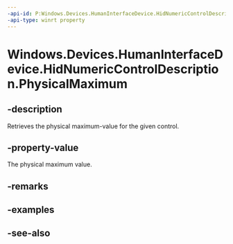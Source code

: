 ----api-id: P:Windows.Devices.HumanInterfaceDevice.HidNumericControlDescription.PhysicalMaximum
-api-type: winrt property
---<!-- Property syntaxpublic int PhysicalMaximum { get; }--># Windows.Devices.HumanInterfaceDevice.HidNumericControlDescription.PhysicalMaximum## -descriptionRetrieves the physical maximum-value for the given control.## -property-valueThe physical maximum value.## -remarks## -examples## -see-also